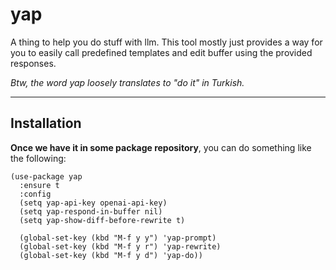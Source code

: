 # yap

A thing to help you do stuff with llm. This tool mostly just provides
a way for you to easily call predefined templates and edit buffer
using the provided responses.

*Btw, the word yap loosely translates to "do it" in Turkish.*

---

## Installation

**Once we have it in some package repository**, you can do something like the following:

```emacs-lisp
(use-package yap
  :ensure t
  :config
  (setq yap-api-key openai-api-key)
  (setq yap-respond-in-buffer nil)
  (setq yap-show-diff-before-rewrite t)

  (global-set-key (kbd "M-f y y") 'yap-prompt)
  (global-set-key (kbd "M-f y r") 'yap-rewrite)
  (global-set-key (kbd "M-f y d") 'yap-do))
```
